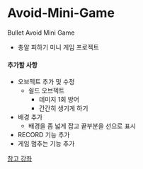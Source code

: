 # Avoid-Mini-Game
Bullet Avoid Mini Game
* 총알 피하기 미니 게임 프로젝트

#### 추가할 사항
* 오브젝트 추가 및 수정
  * 쉴드 오브젝트
    * 데미지 1회 방어
    * 간간히 생기게 하기
* 배경 추가
  * 배경을 좀 넓게 잡고 끝부분을 선으로 표시
* RECORD 기능 추가
* 게임 멈추는 기능 추가


[참고 강좌](https://boxwitch.tistory.com/entry/%EC%9C%A0%EB%8B%88%ED%8B%B0-%EA%B2%8C%EC%9E%84%EB%A7%8C%EB%93%A4%EA%B8%B0-%EC%B4%9D%EC%95%8C%ED%94%BC%ED%95%98%EA%B8%B01)
